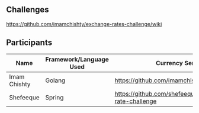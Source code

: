## Challenges
https://github.com/imamchishty/exchange-rates-challenge/wiki

## Participants

| Name | Framework/Language Used | Currency Service Repo | CI | Cloud Deployment |
|------|-------------------------|-----------------------|---------------|---------------|
|Imam Chishty | Golang | https://github.com/imamchishty/exchange-rates | [Circle CI]() | TBD | 
|Shefeeque    | Spring | https://github.com/shefeequemohammed/exchange-rate-challenge |      |

